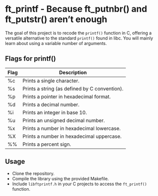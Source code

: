 # ft_printf - Because ft_putnbr() and ft_putstr() aren’t enough

The goal of this project is to recode the `printf()` function in C, offering a versatile alternative to the standard `printf()` found in libc. You will mainly learn about using a variable number of arguments.

## Flags for printf()

| Flag | Description                                  |
|------|----------------------------------------------|
| %c   | Prints a single character.                   |
| %s   | Prints a string (as defined by C convention).|
| %p   | Prints a pointer in hexadecimal format.     |
| %d   | Prints a decimal number.                     |
| %i   | Prints an integer in base 10.                |
| %u   | Prints an unsigned decimal number.           |
| %x   | Prints a number in hexadecimal lowercase.    |
| %X   | Prints a number in hexadecimal uppercase.    |
| %%   | Prints a percent sign.                       |

## Usage

- Clone the repository.
- Compile the library using the provided Makefile.
- Include `libftprintf.h` in your C projects to access the `ft_printf()` function.
